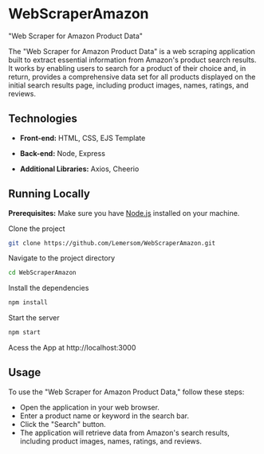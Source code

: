 # WebScraperAmazon

"Web Scraper for Amazon Product Data"

The "Web Scraper for Amazon Product Data" is a web scraping application built to extract essential information from Amazon's product search results. It works by enabling users to search for a product of their choice and, in return, provides a comprehensive data set for all products displayed on the initial search results page, including product images, names, ratings, and reviews.


## Technologies

- **Front-end:** HTML, CSS, EJS Template

- **Back-end:** Node, Express

- **Additional Libraries:** Axios, Cheerio


## Running Locally

**Prerequisites:** Make sure you have [Node.js](https://nodejs.org/) installed on your machine.


Clone the project

```bash 
git clone https://github.com/Lemersom/WebScraperAmazon.git
```

Navigate to the project directory

```bash 
cd WebScraperAmazon
```
 
Install the dependencies

```bash
npm install
```

Start the server

```bash 
npm start
```

Acess the App at http://localhost:3000


## Usage

To use the "Web Scraper for Amazon Product Data," follow these steps:

- Open the application in your web browser.
- Enter a product name or keyword in the search bar.
- Click the "Search" button.
- The application will retrieve data from Amazon's search results, including product images, names, ratings, and reviews.
